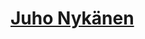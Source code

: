# [Juho Nykänen](mailto:juho.nykanen@hotmail.fi)

<!--
[![Associate reactive developer](associateReactiveDeveloper.png)](https://www.outsystems.com/profile/cdtgomgxb) [![Alt text](frontend.png)](https://bcert.me/szglztoxg) [![Alt text](badge-7227.png)](https://bcert.me/szglztoxg) [![Project Euler](https://projecteuler.net/profile/nyksy.png)](https://projecteuler.net/about)

[![Chess.com](https://www.chess.com/share/user/nyksy)](https://www.chess.com/member/nyksy)

## Tech stack

### Low code

[![OutSystems](https://img.shields.io/badge/-OutSystems-ff2400?style=for-the-badge&logo=Okta&logoColor=white)](https://www.outsystems.com/profile/cdtgomgxbj/) ![PowerApps](https://img.shields.io/badge/-PowerApps-blueviolet?style=for-the-badge&logo=PowerApps) ![Webflow](https://img.shields.io/badge/-Webflow-4353FF?style=for-the-badge&logo=Webflow)

### Frontend

![Javascript](https://img.shields.io/badge/javascript-%23323330.svg?style=for-the-badge&logo=javascript&logoColor=%23F7DF1E) ![Typescript](https://shields.io/badge/TypeScript-3178C6?style=for-the-badge&logo=TypeScript&logoColor=FFF) ![HTML5](https://img.shields.io/badge/html5-%23E34F26.svg?style=for-the-badge&logo=html5&logoColor=white)  ![CSS3](https://img.shields.io/badge/css3-%231572B6.svg?style=for-the-badge&logo=css3&logoColor=white) ![Sass](https://img.shields.io/badge/Sass-CC6699?style=for-the-badge&logo=Sass&logoColor=white) ![Angular](https://img.shields.io/badge/Angular-DD0031?style=for-the-badge&logo=Angular&logoColor=white) ![React](https://img.shields.io/badge/React-61DAFB?style=for-the-badge&logo=React&logoColor=black) ![Material Design](https://img.shields.io/badge/Material_Design-757575?style=for-the-badge&logo=MaterialDesign&logoColor=white)

### Backend

![Java](https://img.shields.io/badge/Java-ED8B00?style=for-the-badge&logoColor=white) ![Python](https://img.shields.io/badge/python-3670A0?style=for-the-badge&logo=python&logoColor=white)

### Other

![Android studio](https://img.shields.io/badge/Android-3DDC84?style=for-the-badge&logo=android&logoColor=white) ![Oracle](https://img.shields.io/badge/Oracle-F80000?style=for-the-badge&logo=Oracle&logoColor=white) ![Qgis](https://img.shields.io/badge/Qgis-589632?style=for-the-badge&logo=Qgis&logoColor=white) ![Gitlab](https://img.shields.io/badge/Gitlab-FC6D26?style=for-the-badge&logo=Gitlab&logoColor=white) ![Github](https://img.shields.io/badge/Github-181717?style=for-the-badge&logo=Github&logoColor=white) ![Astro](https://img.shields.io/badge/Astro-FF5D01?style=for-the-badge&logo=Astro&logoColor=white) ![Jenkins](https://img.shields.io/badge/Jenkins-D24939?style=for-the-badge&logo=Jenkins&logoColor=white) ![Gatsby](https://img.shields.io/badge/Gatsby-663399?style=for-the-badge&logo=Gatsby&logoColor=white) ![Vercel](https://img.shields.io/badge/Vercel-black?style=for-the-badge&logo=vercel&logoColor=white) ![Mocha](https://img.shields.io/badge/Mocha-8D6748?style=for-the-badge&logo=Mocha&logoColor=white) ![LaTeX](https://img.shields.io/badge/LaTex-008080?style=for-the-badge&logo=LaTeX&logoColor=white) ![Leaflet](https://img.shields.io/badge/Leaflet-199900?style=for-the-badge&logo=Leaflet&logoColor=white)

## Connect

[![LinkedIn](https://img.shields.io/badge/LinkedIn-0077B5?style=for-the-badge&logo=linkedin&logoColor=white)](https://www.linkedin.com/in/juho-nykanen-cs) [![Telegram](https://img.shields.io/badge/Telegram-2CA5E0?style=for-the-badge&logo=telegram&logoColor=white)](https://t.me/nykanen) [![Outlook](https://img.shields.io/badge/Microsoft_Outlook-0078D4?style=for-the-badge&logo=microsoft-outlook&logoColor=white)](mailto:juho.nykanen@hotmail.fi) [![Discord](https://img.shields.io/badge/-Discord-grey?style=for-the-badge&logo=Discord&logoColor=white)](https://discord.com/users/263733073940709384)
-->

<!-- TODO ## Projects & stuff -->
<!--
![Diy dog](img/diydog.png)

![omstart](img/omstart.png)

![ytp](img/ytp.png)
-->
